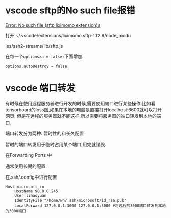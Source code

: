 # vscode sftp的No such file报错



 [Error: No such file (sftp liximomo extension)s](https://stackoverflow.com/questions/67506693/error-no-such-file-sftp-liximomo-extension)

打开 ~/.vscode/extensions/liximomo.sftp-1.12.9/node_modu

les/ssh2-streams/lib/sftp.js

在每一个`optionsza = false;`下面增加:

```
options.autoDestroy = false;
```



# vscode 端口转发

有时候在使用远程服务器进行开发的时候,需要使用端口进行某些操作:比如看tensorboard的loss图,如果在本地的电脑是直接打开localhost:6600就可以打开网页. 但是在远程的服务器就不能这样,所以需要将服务器的端口转发到本地的端口.



端口转发分为两种: 暂时性的和长久配置

暂时的端口转发用于临时占用某个端口,用完就销毁.

在Forwarding Ports 中



通常使用长期的配置:

在.ssh/.config中进行配置

```
Host microsoft_in
    HostName 90.0.0.245
    User lihaoyuan
    IdentityFile "/home/wh/.ssh/microsoft/id_rsa.pub"
    LocalForward 127.0.0.1:3000 127.0.0.1:3000 #将远程的3000端口转发到本地的3000端口
    
```

